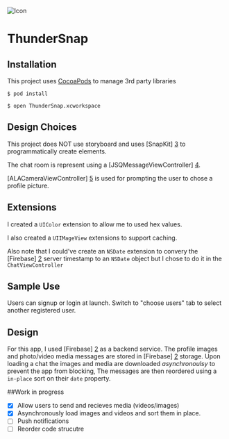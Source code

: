 ![Icon](https://github.com/teressaeid/ThunderSnap/blob/master/Icon/Icon.png) 
# ThunderSnap

## Installation

This project uses [CocoaPods][1] to manage 3rd party libraries

```
$ pod install
```
```
$ open ThunderSnap.xcworkspace
```
## Design Choices
This project does NOT use storyboard and uses [SnapKit] [3] to programmatically create elements.

The chat room is represent using a [JSQMessageViewController] [4].

[ALACameraViewController] [5] is used for prompting the user to chose a profile picture.

## Extensions
I created a ```UIColor``` extension to allow me to used hex values.

I also created a ```UIIMageView``` extensions to support caching.

Also note that I could've create an ```NSDate``` extension to convery the [Firebase] [2] server timestamp to an ```NSDate``` object but I chose to do it in the ```ChatViewController```

## Sample Use
Users can signup or login at launch. Switch to "choose users" tab to select another registered user.

## Design
For this app, I used [Firebase] [2] as a backend service. The profile images and photo/video media messages are stored in [Firebase] [2] storage.
Upon loading a chat the images and media are downloaded *asynchronoulsy* to prevent the app from blocking, The messages are then reordered using a ```in-place``` sort on their ```date``` property.

##Work in progress
- [x] Allow users to send and recieves media (videos/images)
- [x] Asynchronously load images and videos and sort them in place.
- [ ] Push notifications
- [ ] Reorder code strucutre

[1]: http://www.cocoapods.org
[2]: https://firebase.google.com/
[3]: https://github.com/SnapKit/SnapKit
[4]: https://github.com/jessesquires/JSQMessagesViewController
[5]: https://github.com/AlexLittlejohn/ALCameraViewController
[6]: https://github.com/SwiftKickMobile/SwiftMessages

